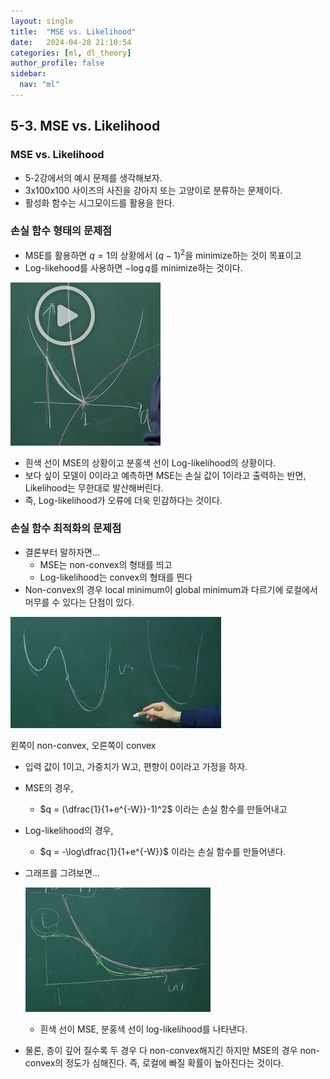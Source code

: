 ```yaml
---
layout: single
title:  "MSE vs. Likelihood"
date:   2024-04-28 21:10:54 
categories: [ml, dl_theory]
author_profile: false
sidebar:
  nav: "ml"
---
```

## 5-3. MSE vs. Likelihood

### MSE vs. Likelihood

- 5-2강에서의 예시 문제를 생각해보자.
- 3x100x100 사이즈의 사진을 강아지 또는 고양이로 분류하는 문제이다.
- 활성화 함수는 시그모이드를 활용을 한다.

### 손실 함수 형태의 문제점

- MSE를 활용하면 $q=1$의 상황에서 $(q-1)^2$을 minimize하는 것이 목표이고
- Log-likehood를 사용하면 $-\log q$를 minimize하는 것이다.

![image 22.png](/assets/images/dl-theory/image%2022.png)

- 흰색 선이 MSE의 상황이고 분홍색 선이 Log-likelihood의 상황이다.
- 보다 싶이 모델이 0이라고 예측하면 MSE는 손실 값이 1이라고 출력하는 반면, Likelihood는 무한대로 발산해버린다.
- 즉, Log-likelihood가 오류에 더욱 민감하다는 것이다.

### 손실 함수 최적화의 문제점

- 결론부터 말하자면…
    - MSE는 non-convex의 형태를 띄고
    - Log-likelihood는 convex의 형태를 띈다
- Non-convex의 경우 local minimum이 global minimum과 다르기에 로컬에서 머무를 수 있다는 단점이 있다.

![왼쪽이 non-convex, 오른쪽이 convex](/assets/images/dl-theory/image%201%2016.png)

왼쪽이 non-convex, 오른쪽이 convex

- 입력 값이 1이고, 가중치가 W고, 편향이 0이라고 가정을 하자.
- MSE의 경우,
    - $q = (\dfrac{1}{1+e^{-W}}-1)^2$ 이라는 손실 함수를 만들어내고
- Log-likelihood의 경우,
    - $q = -\log\dfrac{1}{1+e^{-W}}$ 이라는 손실 함수를 만들어낸다.
- 그래프를 그려보면…
    
    ![image.png](/assets/images/dl-theory/image%202%2010.png)
    
    - 흰색 선이 MSE, 분홍색 선이 log-likelihood를 나타낸다.
- 물론, 층이 깊어 질수록 두 경우 다 non-convex해지긴 하지만 MSE의 경우 non-convex의 정도가 심해진다. 즉, 로컬에 빠질 확률이 높아진다는 것이다.